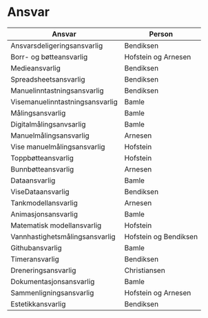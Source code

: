 # Ansvar

Ansvar | Person
---|---
Ansvarsdeligeringsansvarlig | Bendiksen
Borr- og bøtteansvarlig | Hofstein og Arnesen
Medieansvarlig | Bendiksen
Spreadsheetsansvarlig | Bendiksen
Manuelinntastningsansvarlig | Bendiksen
Visemanuelinntastningsansvarlig | Bamle
Målingsansvarlig | Bamle
Digitalmålingsanvsarlig | Bamle
Manuelmålingsansvarlig | Arnesen
Vise manuelmålingsansvarlig | Hofstein
Toppbøtteansvarlig | Hofstein
Bunnbøtteansvarlig | Arnesen
Dataansvarlig | Bamle
ViseDataansvarlig | Bendiksen
Tankmodellansvarlig | Arnesen
Animasjonsansvarlig | Bamle
Matematisk modellansvarlig | Hofstein
Vannhastighetsmålingsansvarlig | Hofstein og Bendiksen
Githubansvarlig | Bamle
Timeransvarlig | Bendiksen
Dreneringsansvarlig |  Christiansen
Dokumentasjonsansvarlig | Bamle
Sammenligningsansvarlig  | Hofstein og Arnesen
Estetikkansvarlig | Bendiksen
